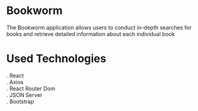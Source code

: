# Bookworm

The Bookworm application allows users to conduct in-depth searches for books and retrieve detailed information about each individual book

# Used Technologies

. React </br>
. Axios </br>
. React Router Dom </br>
. JSON Server </br>
. Bootstrap </br>

